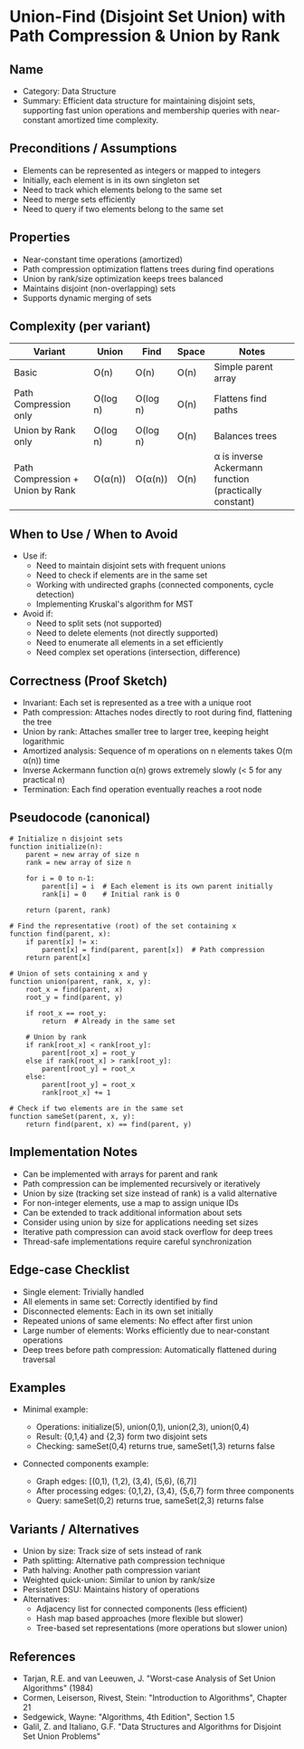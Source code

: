 # Union-Find (Disjoint Set Union) with Path Compression & Union by Rank

## Name
- Category: Data Structure
- Summary: Efficient data structure for maintaining disjoint sets, supporting fast union operations and membership queries with near-constant amortized time complexity.

## Preconditions / Assumptions
- Elements can be represented as integers or mapped to integers
- Initially, each element is in its own singleton set
- Need to track which elements belong to the same set
- Need to merge sets efficiently
- Need to query if two elements belong to the same set

## Properties
- Near-constant time operations (amortized)
- Path compression optimization flattens trees during find operations
- Union by rank/size optimization keeps trees balanced
- Maintains disjoint (non-overlapping) sets
- Supports dynamic merging of sets

## Complexity (per variant)
| Variant | Union | Find | Space | Notes |
|---|---|---|---|---|
| Basic | O(n) | O(n) | O(n) | Simple parent array |
| Path Compression only | O(log n) | O(log n) | O(n) | Flattens find paths |
| Union by Rank only | O(log n) | O(log n) | O(n) | Balances trees |
| Path Compression + Union by Rank | O(α(n)) | O(α(n)) | O(n) | α is inverse Ackermann function (practically constant) |

## When to Use / When to Avoid
- Use if:
  - Need to maintain disjoint sets with frequent unions
  - Need to check if elements are in the same set
  - Working with undirected graphs (connected components, cycle detection)
  - Implementing Kruskal's algorithm for MST
- Avoid if:
  - Need to split sets (not supported)
  - Need to delete elements (not directly supported)
  - Need to enumerate all elements in a set efficiently
  - Need complex set operations (intersection, difference)

## Correctness (Proof Sketch)
- Invariant: Each set is represented as a tree with a unique root
- Path compression: Attaches nodes directly to root during find, flattening the tree
- Union by rank: Attaches smaller tree to larger tree, keeping height logarithmic
- Amortized analysis: Sequence of m operations on n elements takes O(m α(n)) time
- Inverse Ackermann function α(n) grows extremely slowly (< 5 for any practical n)
- Termination: Each find operation eventually reaches a root node

## Pseudocode (canonical)
```pseudo
# Initialize n disjoint sets
function initialize(n):
    parent = new array of size n
    rank = new array of size n
    
    for i = 0 to n-1:
        parent[i] = i  # Each element is its own parent initially
        rank[i] = 0    # Initial rank is 0
    
    return (parent, rank)

# Find the representative (root) of the set containing x
function find(parent, x):
    if parent[x] != x:
        parent[x] = find(parent, parent[x])  # Path compression
    return parent[x]

# Union of sets containing x and y
function union(parent, rank, x, y):
    root_x = find(parent, x)
    root_y = find(parent, y)
    
    if root_x == root_y:
        return  # Already in the same set
    
    # Union by rank
    if rank[root_x] < rank[root_y]:
        parent[root_x] = root_y
    else if rank[root_x] > rank[root_y]:
        parent[root_y] = root_x
    else:
        parent[root_y] = root_x
        rank[root_x] += 1

# Check if two elements are in the same set
function sameSet(parent, x, y):
    return find(parent, x) == find(parent, y)
```

## Implementation Notes
- Can be implemented with arrays for parent and rank
- Path compression can be implemented recursively or iteratively
- Union by size (tracking set size instead of rank) is a valid alternative
- For non-integer elements, use a map to assign unique IDs
- Can be extended to track additional information about sets
- Consider using union by size for applications needing set sizes
- Iterative path compression can avoid stack overflow for deep trees
- Thread-safe implementations require careful synchronization

## Edge-case Checklist
- Single element: Trivially handled
- All elements in same set: Correctly identified by find
- Disconnected elements: Each in its own set initially
- Repeated unions of same elements: No effect after first union
- Large number of elements: Works efficiently due to near-constant operations
- Deep trees before path compression: Automatically flattened during traversal

## Examples
- Minimal example:
  - Operations: initialize(5), union(0,1), union(2,3), union(0,4)
  - Result: {0,1,4} and {2,3} form two disjoint sets
  - Checking: sameSet(0,4) returns true, sameSet(1,3) returns false
  
- Connected components example:
  - Graph edges: [(0,1), (1,2), (3,4), (5,6), (6,7)]
  - After processing edges: {0,1,2}, {3,4}, {5,6,7} form three components
  - Query: sameSet(0,2) returns true, sameSet(2,3) returns false

## Variants / Alternatives
- Union by size: Track size of sets instead of rank
- Path splitting: Alternative path compression technique
- Path halving: Another path compression variant
- Weighted quick-union: Similar to union by rank/size
- Persistent DSU: Maintains history of operations
- Alternatives:
  - Adjacency list for connected components (less efficient)
  - Hash map based approaches (more flexible but slower)
  - Tree-based set representations (more operations but slower union)

## References
- Tarjan, R.E. and van Leeuwen, J. "Worst-case Analysis of Set Union Algorithms" (1984)
- Cormen, Leiserson, Rivest, Stein: "Introduction to Algorithms", Chapter 21
- Sedgewick, Wayne: "Algorithms, 4th Edition", Section 1.5
- Galil, Z. and Italiano, G.F. "Data Structures and Algorithms for Disjoint Set Union Problems"
